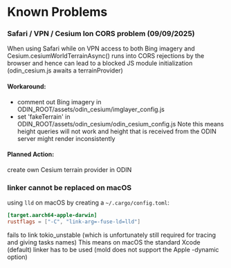 # Known Problems

### Safari / VPN / Cesium Ion CORS problem (09/09/2025)
When using Safari while on VPN access to both Bing imagery and Cesium.cesiumWorldTerrainAsync() runs into CORS
rejections by the browser and hence can lead to a blocked JS module initialization (odin_cesium.js awaits a terrainProvider)

#### Workaround:
 
- comment out Bing imagery in ODIN_ROOT/assets/odin_cesium/imglayer_config.js
- set 'fakeTerrain' in ODIN_ROOT/assets/odin_cesium/odin_cesium_config.js
  Note this means height queries will not work and height that is received from the ODIN server might render inconsistently

#### Planned Action:
create own Cesium terrain provider in ODIN


### linker cannot be replaced on macOS

using `lld` on macOS by creating a `~/.cargo/config.toml`:

```toml
[target.aarch64-apple-darwin]
rustflags = ["-C", "link-arg=-fuse-ld=lld"]
```

fails to link tokio_unstable (which is unfortunately still required for tracing and giving tasks names)
This means on macOS the standard Xcode (default) linker has to be used
(mold does not support the Apple -dynamic option)